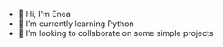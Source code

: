 - 👋 Hi, I'm Enea
- 🌱 I’m currently learning Python
- 👯 I’m looking to collaborate on some simple projects

<!--
- 🌱 I’m currently learning ...
- 👯 I’m looking to collaborate on ...
- 🤔 I’m looking for help with ...
- 💬 Ask me about ...
- 📫 How to reach me: ...
- 😄 Pronouns: ...
- ⚡ Fun fact: ...
-->
